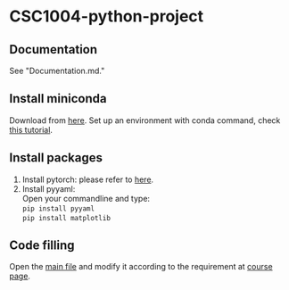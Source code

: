 # CSC1004-python-project

## Documentation
See "Documentation.md."

## Install miniconda
Download from [here](https://docs.conda.io/en/latest/miniconda.html).
Set up an environment with conda command, check [this tutorial](https://docs.conda.io/projects/conda/en/stable/commands.html).

## Install packages
1. Install pytorch: please refer to [here](https://pytorch.org/get-started/locally/).
2. Install pyyaml:  
Open your commandline and type:  
```pip install pyyaml```  
```pip install matplotlib```

## Code filling
Open the [main file](main.py) and modify it according to the requirement at [course page](https://guiliang.github.io/courses/cuhk-csc-1004/project-topics/python_image_net.html). 
